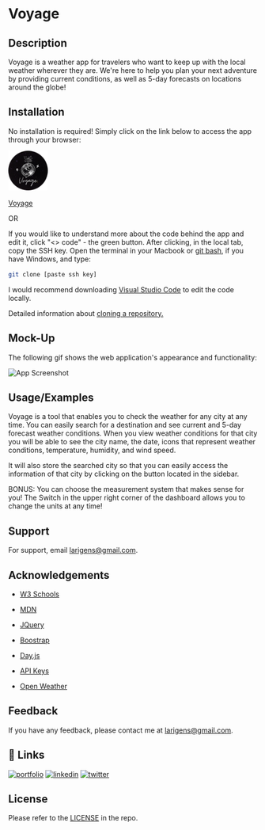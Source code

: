 # Voyage

## Description

Voyage is a weather app for travelers who want to keep up with the local weather wherever they are. We're here to help you plan your next adventure by providing current conditions, as well as 5-day forecasts on locations around the globe!

## Installation

No installation is required! Simply click on the link below to access the app through your browser:

<img src="./assets/favicon/apple-touch-icon.png" alt="logo" width="80px" height="80px">

[Voyage](https://larigens.github.io/voyage/)
    
OR

If you would like to understand more about the code behind the app and edit it, click "<> code" - the green button. After clicking, in the local tab, copy the SSH key. Open the terminal in your Macbook or [git bash](https://git-scm.com/downloads), if you have Windows, and type:

```bash
git clone [paste ssh key]
```

I would recommend downloading [Visual Studio Code](https://code.visualstudio.com/download) to edit the code locally. 

Detailed information about [cloning a repository.](https://docs.github.com/en/repositories/creating-and-managing-repositories/cloning-a-repository)

## Mock-Up

The following gif shows the web application's appearance and functionality:

![App Screenshot](./assets/images/demo.gif)

## Usage/Examples

Voyage is a tool that enables you to check the weather for any city at any time. You can easily search for a destination and see current and 5-day forecast weather conditions. When you view weather conditions for that city you will be able to see the city name, the date, icons that represent weather conditions, temperature, humidity, and wind speed.

It will also store the searched city so that you can easily access the information of that city by clicking on the button located in the sidebar.

BONUS: You can choose the measurement system that makes sense for you! The Switch in the upper right corner of the dashboard allows you to change the units at any time!

## Support

For support, email larigens@gmail.com.

## Acknowledgements

- [W3 Schools](https://www.w3schools.com)

- [MDN](https://developer.mozilla.org/en-US/)
  
- [JQuery](https://api.jquery.com/)

- [Boostrap](https://getbootstrap.com/docs/5.2/getting-started/introduction/)
  
- [Day.js](https://day.js.org/docs/en/display/format)

- [API Keys](https://coding-boot-camp.github.io/full-stack/apis/how-to-use-api-keys)

- [Open Weather](https://openweathermap.org/forecast5)

## Feedback

If you have any feedback, please contact me at larigens@gmail.com.

## 🔗 Links

[![portfolio](https://img.shields.io/badge/my_portfolio-000?style=for-the-badge&logo=ko-fi&logoColor=white)](https://larigens.github.io/lari-gui/)
[![linkedin](https://img.shields.io/badge/linkedin-0A66C2?style=for-the-badge&logo=linkedin&logoColor=white)](https://www.linkedin.com/in/lari-gui/)
[![twitter](https://img.shields.io/badge/twitter-1DA1F2?style=for-the-badge&logo=twitter&logoColor=white)](https://twitter.com/coffeebr_eak)

## License

Please refer to the [LICENSE](https://choosealicense.com/licenses/mit/) in the repo.
